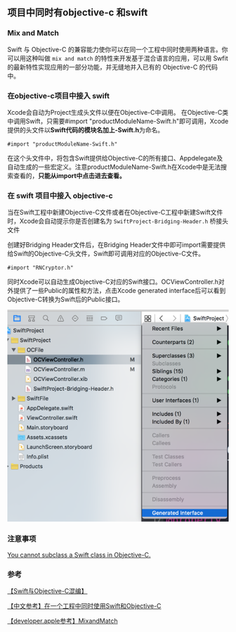 ## 项目中同时有objective-c 和swift

### Mix and Match 

Swift 与 Objective-C 的兼容能力使你可以在同一个工程中同时使用两种语言。你可以用这种叫做 `mix and match` 的特性来开发基于混合语言的应用，可以用 Swfit 的最新特性实现应用的一部分功能，并无缝地并入已有的 Objective-C 的代码中。

### 在objective-c项目中接入 swift

Xcode会自动为Project生成头文件以便在Objective-C中调用。
在Objective-C类中调用Swift，只需要#import "productModuleName-Swift.h"即可调用，Xcode提供的头文件以**Swift代码的模块名加上-Swift.h**为命名。

```
#import "productModuleName-Swift.h"
```

在这个头文件中，将包含Swift提供给Objective-C的所有接口、Appdelegate及自动生成的一些宏定义。注意productModuleName-Swift.h在Xcode中是无法搜索查看的，**只能从import中点击进去查看。**


### 在 swift 项目中接入 objective-c

当在Swift工程中新建Objective-C文件或者在Objective-C工程中新建Swift文件时，Xcode会自动提示你是否创建名为 `SwiftProject-Bridging-Header.h` 桥接头文件

创建好Bridging Header文件后，在Bridging Header文件中即可import需要提供给Swift的Objective-C头文件，Swift即可调用对应的Objective-C文件。

```
#import "RNCryptor.h"
```
同时Xcode可以自动生成Objective-C对应的Swift接口。OCViewController.h对外提供了一些Public的属性和方法，点击Xcode generated interface后可以看到Objective-C转换为Swift后的Public接口。

![](../images/MixAndMatch/1.png)

### 注意事项

[You cannot subclass a Swift class in Objective-C.](https://developer.apple.com/library/ios/documentation/Swift/Conceptual/Swift_Programming_Language/CollectionTypes.html#//apple_ref/doc/uid/TP40014097-CH8-XID_133)

### 参考
[【Swift与Objective-C混编】](http://www.jianshu.com/p/084f2ca45007)

[【中文参考】在一个工程中同时使用Swift和Objective-C](http://c.biancheng.net/cpp/html/2268.html)

[【developer.apple参考】MixandMatch](https://developer.apple.com/library/prerelease/ios/documentation/Swift/Conceptual/BuildingCocoaApps/MixandMatch.html)
